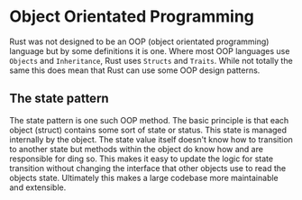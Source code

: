 # Object Orientated Programming
Rust was not designed to be an OOP (object orientated programming) language but by some definitions it is one. Where most OOP languages use `Objects` and `Inheritance`, Rust uses `Structs` and `Traits`. While not totally the same this does mean that Rust can use some OOP design patterns.

## The state pattern
The state pattern is one such OOP method. The basic principle is that each object (struct) contains some sort of state or status. This state is managed internally by the object. The state value itself doesn't know how to transition to another state but methods within the object do know how and are responsible for ding so. This makes it easy to update the logic for state transition without changing the interface that other objects use to read the objects state. Ultimately this makes a large codebase more maintainable and extensible.